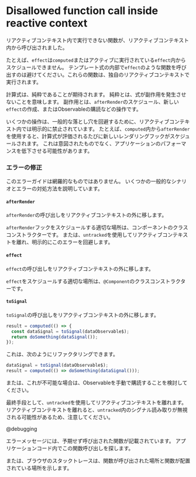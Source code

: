 # Disallowed function call inside reactive context

リアクティブコンテキスト内で実行できない関数が、リアクティブコンテキスト内から呼び出されました。

たとえば、`effect`は`computed`またはアクティブに実行されている`effect`内からスケジュールできません。
テンプレート式の内部で`effect`のような関数を呼び出すのは避けてください。これらの関数は、独自のリアクティブコンテキストで実行されます。

計算式は、純粋であることが期待されます。
純粋とは、式が副作用を発生させないことを意味します。
副作用とは、`afterRender`のスケジュール、新しい`effect`の作成、またはObservableの購読などの操作です。

いくつかの操作は、一般的な落とし穴を回避するために、リアクティブコンテキスト内では明示的に禁止されています。
たとえば、`computed`内から`afterRender`を使用すると、計算式が評価されるたびに新しいレンダリングフックがスケジュールされます。
これは意図されたものでなく、アプリケーションのパフォーマンスを低下させる可能性があります。

### エラーの修正

このエラーガイドは網羅的なものではありません。
いくつかの一般的なシナリオとエラーの対処方法を説明しています。

#### `afterRender`
`afterRender`の呼び出しをリアクティブコンテキストの外に移します。

`afterRender`フックをスケジュールする適切な場所は、コンポーネントのクラスコンストラクターです。
または、`untracked`を使用してリアクティブコンテキストを離れ、明示的にこのエラーを回避します。

#### `effect`
`effect`の呼び出しをリアクティブコンテキストの外に移します。

`effect`をスケジュールする適切な場所は、`@Component`のクラスコンストラクターです。

#### `toSignal`
`toSignal`の呼び出しをリアクティブコンテキストの外に移します。

```typescript
result = computed(() => {
  const dataSignal = toSignal(dataObservable$);
  return doSomething(dataSignal());
});
```

これは、次のようにリファクタリングできます。

```typescript
dataSignal = toSignal(dataObservable$);
result = computed(() => doSomething(dataSignal()));
```

または、これが不可能な場合は、Observableを手動で購読することを検討してください。

最終手段として、`untracked`を使用してリアクティブコンテキストを離れます。
リアクティブコンテキストを離れると、`untracked`内のシグナル読み取りが無視される可能性があるため、注意してください。

@debugging

エラーメッセージには、予期せず呼び出された関数が記載されています。
アプリケーションコード内でこの関数呼び出しを探します。

または、ブラウザのスタックトレースは、関数が呼び出された場所と関数が配置されている場所を示します。
